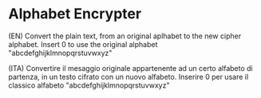 # Alphabet Encrypter

(EN)
Convert the plain text, from an original aplhabet to the new cipher alphabet. Insert 0 to use the original alphabet "abcdefghijklmnopqrstuvwxyz"

(ITA)
Convertire il mesaggio originale appartenente ad un certo alfabeto di partenza, in un testo cifrato con un nuovo alfabeto. Inserire 0 per usare il classico alfabeto "abcdefghijklmnopqrstuvwxyz"
